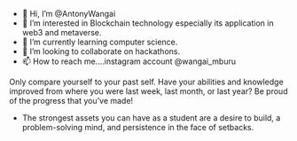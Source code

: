 - 👋 Hi, I’m @AntonyWangai
- 👀 I’m interested in Blockchain technology especially its application in web3 and metaverse.
- 🌱 I’m currently learning computer science.
- 💞️ I’m looking to collaborate on hackathons.
- 📫 How to reach me....instagram account @wangai_mburu

Only compare yourself to your past self. Have your abilities and knowledge improved from where you were last week, last month, or last year? Be proud of the progress that you’ve made!
- The strongest assets you can have as a student are a desire to build, a problem-solving mind, and persistence in the face of setbacks.

<!---
AntonyWangai/AntonyWangai is a ✨ special ✨ repository because its `README.md` (this file) appears on your GitHub profile.
You can click the Preview link to take a look at your changes.
--->
